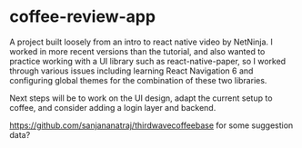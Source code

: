 # coffee-review-app

A project built loosely from an intro to react native video by NetNinja.
I worked in more recent versions than the tutorial,
and also wanted to practice working with a UI library such as react-native-paper,
so I worked through various issues including learning React Navigation 6
and configuring global themes for the combination of these two libraries.

Next steps will be to work on the UI design, adapt the current setup to coffee,
and consider adding a login layer and backend.

https://github.com/sanjananatraj/thirdwavecoffeebase 
for some suggestion data?
